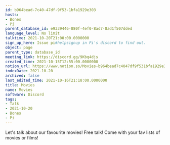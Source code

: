 ```yaml
---
id: b964bead-7c40-47df-9f53-1bfa1929e303
hosts:
- Bones
- Pi
parent_database_id: e9339446-880f-4ef0-8ad7-8ad1f507dded
language_level: No limit
talktime: 2021-10-20T21:00:00.0000000
sign_up_here: Issue pi#helpsignup in Pi's discord to find out.
object: page
parent_type: database_id
meeting_link: https://discord.gg/9Kbq4djs
created_time: 2021-10-15T12:55:00.0000000
notion_url: https://www.notion.so/Movies-b964bead7c4047df9f531bfa1929e303
indexDate: 2021-10-20
archived: false
last_edited_time: 2021-10-16T21:18:00.0000000
title: Movies
name: Movies
software: Discord
tags:
- Talk
- 2021-10-20
- Bones
- Pi
---
```


Let's talk about our favourite movies!
Free talk! Come with your fav lists of movies or films!


